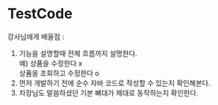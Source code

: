 # TestCode

강사님에게 배울점
: 
1. 기능을 설명할때 전체 흐름까지 설명한다.  
    예) 상품을 수정한다 x    
    상품을 조회하고 수정한다 o
2. 먼저 개발하기 전에 순수 자바 코드로 작성할 수 있는지 확인해본다.
3. 차장님도 말씀하셨던 기본 뼈대가 제대로 동작하는지 확인한다.
  
